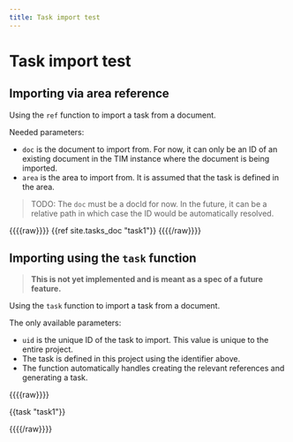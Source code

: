 ```yaml
---
title: Task import test
---
```


# Task import test

## Importing via area reference

Using the `ref` function to import a task from a document.

Needed parameters:

- `doc` is the document to import from. For now, it can only be an ID of an existing document in the TIM instance where
  the document is being imported.
- `area` is the area to import from. It is assumed that the task is defined in the area.

> TODO: The `doc` must be a docId for now. In the future, it can be a relative path in which case the ID would be
> automatically resolved.

{{{{raw}}}}
{{ref site.tasks_doc "task1"}}
{{{{/raw}}}}

## Importing using the `task` function

> **This is not yet implemented and is meant as a spec of a future feature.**

Using the `task` function to import a task from a document.

The only available parameters:

- `uid` is the unique ID of the task to import. This value is unique to the entire project.
- The task is defined in this project using the identifier above.
- The function automatically handles creating the relevant references and generating a task.

{{{{raw}}}}

{{task "task1"}}

{{{{/raw}}}}